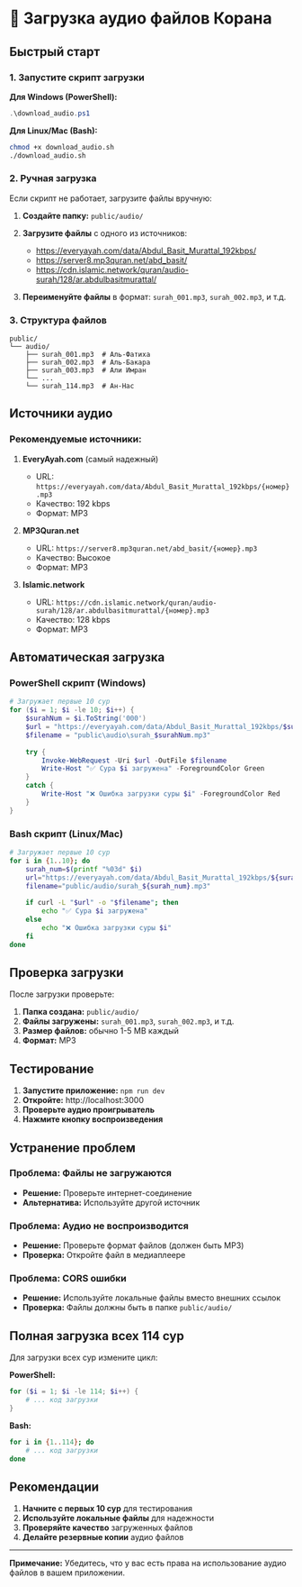 # 🎵 Загрузка аудио файлов Корана

## Быстрый старт

### 1. Запустите скрипт загрузки

**Для Windows (PowerShell):**
```powershell
.\download_audio.ps1
```

**Для Linux/Mac (Bash):**
```bash
chmod +x download_audio.sh
./download_audio.sh
```

### 2. Ручная загрузка

Если скрипт не работает, загрузите файлы вручную:

1. **Создайте папку:** `public/audio/`
2. **Загрузите файлы** с одного из источников:
   - https://everyayah.com/data/Abdul_Basit_Murattal_192kbps/
   - https://server8.mp3quran.net/abd_basit/
   - https://cdn.islamic.network/quran/audio-surah/128/ar.abdulbasitmurattal/

3. **Переименуйте файлы** в формат: `surah_001.mp3`, `surah_002.mp3`, и т.д.

### 3. Структура файлов

```
public/
└── audio/
    ├── surah_001.mp3  # Аль-Фатиха
    ├── surah_002.mp3  # Аль-Бакара
    ├── surah_003.mp3  # Али Имран
    └── ...
    └── surah_114.mp3  # Ан-Нас
```

## Источники аудио

### Рекомендуемые источники:

1. **EveryAyah.com** (самый надежный)
   - URL: `https://everyayah.com/data/Abdul_Basit_Murattal_192kbps/{номер}.mp3`
   - Качество: 192 kbps
   - Формат: MP3

2. **MP3Quran.net**
   - URL: `https://server8.mp3quran.net/abd_basit/{номер}.mp3`
   - Качество: Высокое
   - Формат: MP3

3. **Islamic.network**
   - URL: `https://cdn.islamic.network/quran/audio-surah/128/ar.abdulbasitmurattal/{номер}.mp3`
   - Качество: 128 kbps
   - Формат: MP3

## Автоматическая загрузка

### PowerShell скрипт (Windows)

```powershell
# Загружает первые 10 сур
for ($i = 1; $i -le 10; $i++) {
    $surahNum = $i.ToString('000')
    $url = "https://everyayah.com/data/Abdul_Basit_Murattal_192kbps/$surahNum.mp3"
    $filename = "public\audio\surah_$surahNum.mp3"
    
    try {
        Invoke-WebRequest -Uri $url -OutFile $filename
        Write-Host "✅ Сура $i загружена" -ForegroundColor Green
    }
    catch {
        Write-Host "❌ Ошибка загрузки суры $i" -ForegroundColor Red
    }
}
```

### Bash скрипт (Linux/Mac)

```bash
# Загружает первые 10 сур
for i in {1..10}; do
    surah_num=$(printf "%03d" $i)
    url="https://everyayah.com/data/Abdul_Basit_Murattal_192kbps/${surah_num}.mp3"
    filename="public/audio/surah_${surah_num}.mp3"
    
    if curl -L "$url" -o "$filename"; then
        echo "✅ Сура $i загружена"
    else
        echo "❌ Ошибка загрузки суры $i"
    fi
done
```

## Проверка загрузки

После загрузки проверьте:

1. **Папка создана:** `public/audio/`
2. **Файлы загружены:** `surah_001.mp3`, `surah_002.mp3`, и т.д.
3. **Размер файлов:** обычно 1-5 MB каждый
4. **Формат:** MP3

## Тестирование

1. **Запустите приложение:** `npm run dev`
2. **Откройте:** http://localhost:3000
3. **Проверьте аудио проигрыватель**
4. **Нажмите кнопку воспроизведения**

## Устранение проблем

### Проблема: Файлы не загружаются
- **Решение:** Проверьте интернет-соединение
- **Альтернатива:** Используйте другой источник

### Проблема: Аудио не воспроизводится
- **Решение:** Проверьте формат файлов (должен быть MP3)
- **Проверка:** Откройте файл в медиаплеере

### Проблема: CORS ошибки
- **Решение:** Используйте локальные файлы вместо внешних ссылок
- **Проверка:** Файлы должны быть в папке `public/audio/`

## Полная загрузка всех 114 сур

Для загрузки всех сур измените цикл:

**PowerShell:**
```powershell
for ($i = 1; $i -le 114; $i++) {
    # ... код загрузки
}
```

**Bash:**
```bash
for i in {1..114}; do
    # ... код загрузки
done
```

## Рекомендации

1. **Начните с первых 10 сур** для тестирования
2. **Используйте локальные файлы** для надежности
3. **Проверяйте качество** загруженных файлов
4. **Делайте резервные копии** аудио файлов

---

**Примечание:** Убедитесь, что у вас есть права на использование аудио файлов в вашем приложении.
